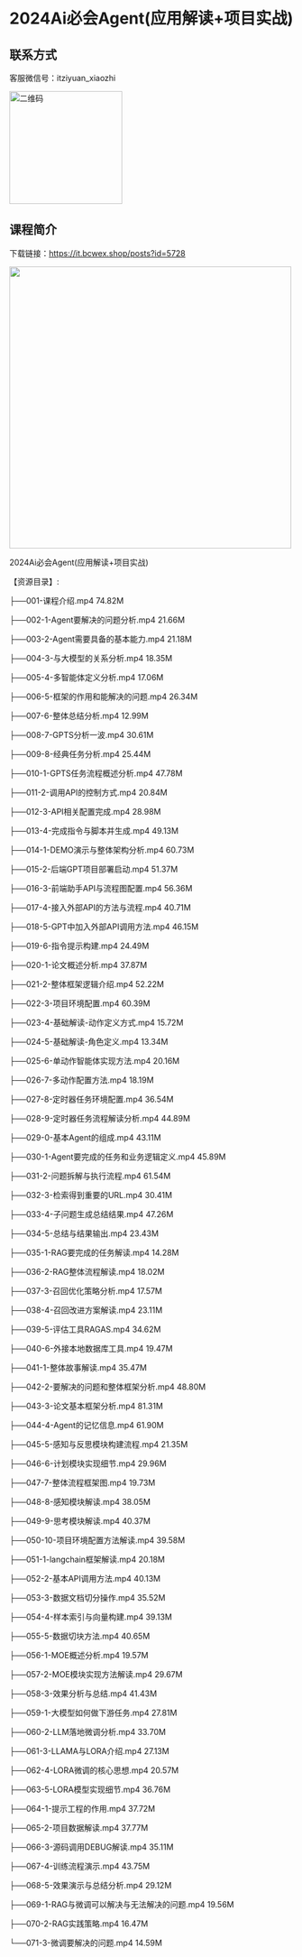 # 2024Ai必会Agent(应用解读+项目实战)

## 联系方式

客服微信号：itziyuan_xiaozhi

<img src="https://ziyuanyun.oss-cn-guangzhou.aliyuncs.com/common/20240614073449/666b82192834a.jpg" width="200" height="200" alt="二维码">

## 课程简介

下载链接：https://it.bcwex.shop/posts?id=5728

<img src="https://ziyuanyun.oss-cn-guangzhou.aliyuncs.com/yun/20241201164529/674c22293fcca.jpg" width="500" alt="">

  2024Ai必会Agent(应用解读+项目实战)



 【资源目录】:

 ├──001-课程介绍.mp4 74.82M

 ├──002-1-Agent要解决的问题分析.mp4 21.66M

 ├──003-2-Agent需要具备的基本能力.mp4 21.18M

 ├──004-3-与大模型的关系分析.mp4 18.35M

 ├──005-4-多智能体定义分析.mp4 17.06M

 ├──006-5-框架的作用和能解决的问题.mp4 26.34M

 ├──007-6-整体总结分析.mp4 12.99M

 ├──008-7-GPTS分析一波.mp4 30.61M

 ├──009-8-经典任务分析.mp4 25.44M

 ├──010-1-GPTS任务流程概述分析.mp4 47.78M

 ├──011-2-调用API的控制方式.mp4 20.84M

 ├──012-3-API相关配置完成.mp4 28.98M

 ├──013-4-完成指令与脚本并生成.mp4 49.13M

 ├──014-1-DEMO演示与整体架构分析.mp4 60.73M

 ├──015-2-后端GPT项目部署启动.mp4 51.37M

 ├──016-3-前端助手API与流程图配置.mp4 56.36M

 ├──017-4-接入外部API的方法与流程.mp4 40.71M

 ├──018-5-GPT中加入外部API调用方法.mp4 46.15M

 ├──019-6-指令提示构建.mp4 24.49M

 ├──020-1-论文概述分析.mp4 37.87M

 ├──021-2-整体框架逻辑介绍.mp4 52.22M

 ├──022-3-项目环境配置.mp4 60.39M

 ├──023-4-基础解读-动作定义方式.mp4 15.72M

 ├──024-5-基础解读-角色定义.mp4 13.34M

 ├──025-6-单动作智能体实现方法.mp4 20.16M

 ├──026-7-多动作配置方法.mp4 18.19M

 ├──027-8-定时器任务环境配置.mp4 36.54M

 ├──028-9-定时器任务流程解读分析.mp4 44.89M

 ├──029-0-基本Agent的组成.mp4 43.11M

 ├──030-1-Agent要完成的任务和业务逻辑定义.mp4 45.89M

 ├──031-2-问题拆解与执行流程.mp4 61.54M

 ├──032-3-检索得到重要的URL.mp4 30.41M

 ├──033-4-子问题生成总结结果.mp4 47.26M

 ├──034-5-总结与结果输出.mp4 23.43M

 ├──035-1-RAG要完成的任务解读.mp4 14.28M

 ├──036-2-RAG整体流程解读.mp4 18.02M

 ├──037-3-召回优化策略分析.mp4 17.57M

 ├──038-4-召回改进方案解读.mp4 23.11M

 ├──039-5-评估工具RAGAS.mp4 34.62M

 ├──040-6-外接本地数据库工具.mp4 19.47M

 ├──041-1-整体故事解读.mp4 35.47M

 ├──042-2-要解决的问题和整体框架分析.mp4 48.80M

 ├──043-3-论文基本框架分析.mp4 81.31M

 ├──044-4-Agent的记忆信息.mp4 61.90M

 ├──045-5-感知与反思模块构建流程.mp4 21.35M

 ├──046-6-计划模块实现细节.mp4 29.96M

 ├──047-7-整体流程框架图.mp4 19.73M

 ├──048-8-感知模块解读.mp4 38.05M

 ├──049-9-思考模块解读.mp4 40.37M

 ├──050-10-项目环境配置方法解读.mp4 39.58M

 ├──051-1-langchain框架解读.mp4 20.18M

 ├──052-2-基本API调用方法.mp4 40.13M

 ├──053-3-数据文档切分操作.mp4 35.52M

 ├──054-4-样本索引与向量构建.mp4 39.13M

 ├──055-5-数据切块方法.mp4 40.65M

 ├──056-1-MOE概述分析.mp4 19.57M

 ├──057-2-MOE模块实现方法解读.mp4 29.67M

 ├──058-3-效果分析与总结.mp4 41.43M

 ├──059-1-大模型如何做下游任务.mp4 27.81M

 ├──060-2-LLM落地微调分析.mp4 33.70M

 ├──061-3-LLAMA与LORA介绍.mp4 27.13M

 ├──062-4-LORA微调的核心思想.mp4 20.57M

 ├──063-5-LORA模型实现细节.mp4 36.76M

 ├──064-1-提示工程的作用.mp4 37.72M

 ├──065-2-项目数据解读.mp4 37.77M

 ├──066-3-源码调用DEBUG解读.mp4 35.11M

 ├──067-4-训练流程演示.mp4 43.75M

 ├──068-5-效果演示与总结分析.mp4 29.12M

 ├──069-1-RAG与微调可以解决与无法解决的问题.mp4 19.56M

 ├──070-2-RAG实践策略.mp4 16.47M

 └──071-3-微调要解决的问题.mp4 14.59M

  
